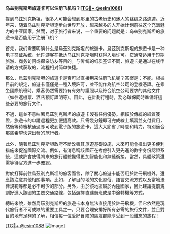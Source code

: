 **乌兹别克斯坦旅遊卡可以注册飞机吗？[[TG💪+ @esim1088](https://t.me/s/esim1088)]**

提到乌兹别克斯坦，很多人可能会想到那里的古老历史和迷人的丝绸之路遗迹。近年来，随着乌兹别克斯坦逐步向世界开放，越来越多的人开始计划前往这个充满魅力的中亚国家。然而，对于旅行者来说，一个重要的问题就是：乌兹别克斯坦的旅遊卡是否能用于注册飞机？

首先，我们需要明确什么是烏茲別克斯坦的旅遊卡。烏茲別克斯坦的旅遊卡是一种电子签证系统，允许游客在抵达乌兹别克斯坦时获得入境许可。它通常适用于短期旅游、商务访问或探亲访友等目的。与传统的纸质签证不同，旅遊卡是通过在线申请的方式获取的，流程相对简单快捷。

那么，烏茲別克斯坦的旅遊卡是否可以直接用来注册飞机呢？答案是：不能。根據目前的規定，旅遊卡僅僅是一種入境許可，並不能作為航空公司的登機憑證。在乘坐國際航班時，乘客仍然需要持有有效的護照以及符合航空公司要求的其他文件（如往返機票、酒店預訂證明等）。因此，在計劃行程時，務必確保同時準備好這些必要的旅行文件。

不過，這並不意味著烏茲別克斯坦的旅遊卡沒有任何優勢。相較於傳統的紙質簽證，旅遊卡的申請過程更加便捷高效。只需幾分鐘即可完成線上填寫並支付費用，然後等待審核通過即可收到電子版的旅遊卡。這大大節省了時間和精力，特別適合那些希望快速出發的旅行者。

此外，隨著烏茲別克斯坦政府不斷改善其旅遊基礎設施，未來可能會推出更多便利措施來促進國際交流。例如，有消息稱該國正在考慮引入更先進的數字身份認證系統，這或許會使得將來的旅行體驗變得更加智能化和無縫銜接。當然，具體政策還需等待官方進一步確認。

對於打算前往烏茲別克斯坦的旅客而言，除了關心旅遊卡能否用於註冊飛機外，還應該注意其他相關事項。比如，了解目的地的文化習俗、語言交流方式以及當地法律規範等都是必不可少的部分。另外，由於該地區屬於內陸國家，因此建議提前規劃好進入該國的主要交通路線，包括選擇直達航班或是中途轉機等方式。

總結來說，雖然烏茲別克斯坦的旅遊卡本身無法直接用於註冊飛機，但它依然是現代旅行者不可或缺的重要工具之一。只要合理安排好所有必需的旅行文件，並且對目的地有足夠的了解，相信每一位愛好冒險的朋友都能享受到一段難忘的旅程！

[[TG💪+ @esim1088](https://t.me/s/esim1088) ![Image](https://i.postimg.cc/4NQfJmqS/Snipaste-2025-05-13-00-14-12.png)]